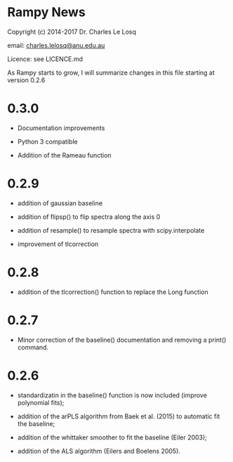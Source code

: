 # Rampy News

Copyright (c) 2014-2017 Dr. Charles Le Losq

email: charles.lelosq@anu.edu.au

Licence: see LICENCE.md

As Rampy starts to grow, I will summarize changes in this file starting at version 0.2.6

# 0.3.0

- Documentation improvements

- Python 3 compatible

- Addition of the Rameau function

# 0.2.9

- addition of gaussian baseline

- addition of flipsp() to flip spectra along the axis 0

- addition of resample() to resample spectra with scipy.interpolate

- improvement of tlcorrection

# 0.2.8

- addition of the tlcorrection() function to replace the Long function

# 0.2.7

- Minor correction of the baseline() documentation and removing a print() command.

# 0.2.6

- standardizatin in the baseline() function is now included (improve polynomial fits);

- addition of the arPLS algorithm from Baek et al. (2015) to automatic fit the baseline;

- addition of the whittaker smoother to fit the baseline (Eiler 2003);

- addition of the ALS algorithm (Eilers and Boelens 2005).

